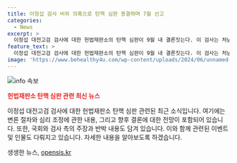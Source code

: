 ```yaml
---
title: 이정섭 검사 비위 의혹으로 탄핵 심판 종결하며 7월 선고
categories:
  - News
excerpt: >
  이정섭 대전고검 검사에 대한 헌법재판소의 탄핵 심판이 9월 내 결론짓는다. 이 검사는 처남의 마약 수사 무마 등 혐의를 받고 있으며, 헌재는 가능한 범위 내에서 변론과 증거 조사를 마쳤다고 밝혔다. 7월에 선고될 수도 있으며, 9명의 헌재 재판관은 증거와 변론 내용을 바탕으로 결정을 내릴 예정이다. 국회는 혐의 입증을 강조하며 탄핵을 주장하고 있지만, 이에 대해 이 검사 측은 입증이 없는 채 탄핵 소추가 결의됐다고 반박하고 있다.
feature_text: >
  이정섭 대전고검 검사에 대한 헌법재판소의 탄핵 심판이 9월 내 결론짓는다. 이 검사는 처남의 마약 수사 무마 등 혐의를 받고 있으며, 헌재는 가능한 범위 내에서 변론과 증거 조사를 마쳤다고 밝혔다. 7월에 선고될 수도 있으며, 9명의 헌재 재판관은 증거와 변론 내용을 바탕으로 결정을 내릴 예정이다. 국회는 혐의 입증을 강조하며 탄핵을 주장하고 있지만, 이에 대해 이 검사 측은 입증이 없는 채 탄핵 소추가 결의됐다고 반박하고 있다.
image: 'https://www.behealthy4u.com/wp-content/uploads/2024/06/unnamed-file.png'
---
```


<p><img src="https://www.behealthy4u.com/wp-content/uploads/2024/06/unnamed-file.png" alt="info 속보" /></p>

<p><b><span style="color: #ee2323;">헌법재판소 탄핵 심판 관련 최신 뉴스</span></b></p>

<p>이정섭 대전고검 검사에 대한 헌법재판소 탄핵 심판 관련된 최근 소식입니다.
여기에는 변론 절차와 심리 조정에 관한 내용, 그리고 향후 결론에 대한 전망이 포함되어 있습니다. 또한, 국회와 검사 측의 주장과 반박 내용도 담겨 있습니다. 이와 함께 관련된 이벤트 및 인물도 다뤄지고 있습니다. 자세한 내용을 알아보도록 하겠습니다.</p>
생생한 뉴스, <a href="https://opensis.kr" rel="dofollow">opensis.kr</a>


